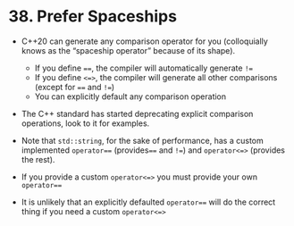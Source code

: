 # 38. Prefer Spaceships

- C++20 can generate any comparison operator for you (colloquially knows as the “spaceship operator” because of its shape).
	- If you define `==`, the compiler will automatically generate `!=`
	- If you define `<=>`, the compiler will generate all other comparisons (except for `==` and `!=`)
	- You can explicitly default any comparison operation

- The C++ standard has started deprecating explicit comparison operations, look to it for examples.
- Note that `std::string`, for the sake of performance, has a custom implemented `operator==` (provides`==` and `!=`) and `operator<=>` (provides the rest).

- If you provide a custom `operator<=>` you must provide your own `operator==`
- It is unlikely that an explicitly defaulted `operator==` will do the correct thing if you need a custom `operator<=>`